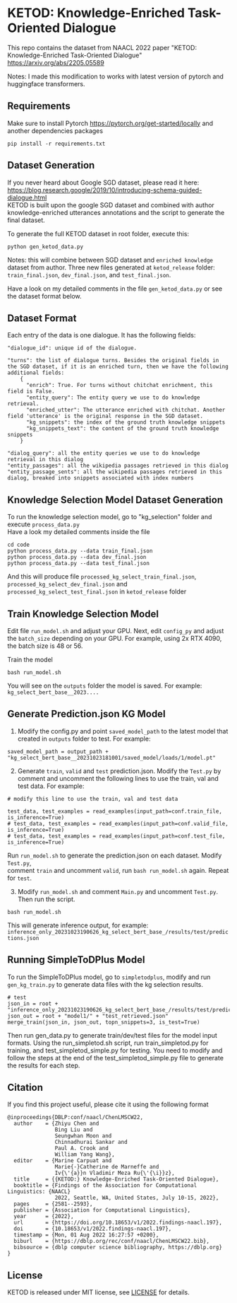 # KETOD: Knowledge-Enriched Task-Oriented Dialogue

This repo contains the dataset from NAACL 2022 paper "KETOD: Knowledge-Enriched Task-Oriented Dialogue"
<https://arxiv.org/abs/2205.05589>

Notes: I made this modification to works with latest version of pytorch and huggingface transformers.

## Requirements
Make sure to install Pytorch https://pytorch.org/get-started/locally and another dependencies packages
```
pip install -r requirements.txt
```

## Dataset Generation
If you never heard about Google SGD dataset, please read it here: https://blog.research.google/2019/10/introducing-schema-guided-dialogue.html   
KETOD is built upon the google SGD dataset and combined with author knowledge-enriched utterances annotations and the script to generate the final dataset. 

To generate the full KETOD dataset in root folder, execute this:
```
python gen_ketod_data.py 
```

Notes: this will combine between SGD dataset and `enriched knowledge` dataset from author.
Three new files generated at `ketod_release` folder: `train_final.json`, `dev_final.json`, and `test_final.json`.

Have a look on my detailed comments in the file `gen_ketod_data.py` or see the dataset format below.  

## Dataset Format

Each entry of the data is one dialogue. It has the following fields:
```
"dialogue_id": unique id of the dialogue.

"turns": the list of dialogue turns. Besides the original fields in the SGD dataset, if it is an enriched turn, then we have the following additional fields:
    {
      "enrich": True. For turns without chitchat enrichment, this field is False. 
      "entity_query": The entity query we use to do knowledge retrieval.
      "enriched_utter": The utterance enriched with chitchat. Another field 'utterance' is the original response in the SGD dataset.
      "kg_snippets": the index of the ground truth knowledge snippets
      "kg_snippets_text": the content of the ground truth knowledge snippets
    }
  
"dialog_query": all the entity queries we use to do knowledge retrieval in this dialog
"entity_passages": all the wikipedia passages retrieved in this dialog
"entity_passage_sents": all the wikipedia passages retrieved in this dialog, breaked into snippets associated with index numbers
```

## Knowledge Selection Model Dataset Generation
To run the knowledge selection model, go to "kg_selection" folder and execute `process_data.py`   
Have a look my detailed comments inside the file  

```
cd code 
python process_data.py --data train_final.json
python process_data.py --data dev_final.json
python process_data.py --data test_final.json
```

And this will produce file `processed_kg_select_train_final.json`, `processed_kg_select_dev_final.json` and `processed_kg_select_test_final.json` in `ketod_release` folder   

## Train Knowledge Selection Model
Edit file `run_model.sh` and adjust your GPU. Next, edit `config_py` and adjust the `batch_size` depending on your GPU.
For example, using 2x RTX 4090, the batch size is 48 or 56.

Train the model 
```
bash run_model.sh
```

You will see on the `outputs` folder the model is saved. For example: `kg_select_bert_base__2023....`

## Generate Prediction.json KG Model
1. Modify the config.py and point `saved_model_path` to the latest model that created in `outputs` folder to test. For example:

```
saved_model_path = output_path + "kg_select_bert_base__20231023181001/saved_model/loads/1/model.pt"
```

2. Generate `train`, `valid` and `test` prediction.json. 
Modify the `Test.py` by comment and uncomment the following lines to use the train, val and test data. For example:  

```
# modify this line to use the train, val and test data

test_data, test_examples = read_examples(input_path=conf.train_file, is_inference=True)
# test_data, test_examples = read_examples(input_path=conf.valid_file, is_inference=True)
# test_data, test_examples = read_examples(input_path=conf.test_file, is_inference=True)
```

Run `run_model.sh` to generate the prediction.json on each dataset. Modify `Test.py`,   
comment `train` and uncomment `valid`, run `bash run_model.sh` again. Repeat for `test`.  


3. Modify `run_model.sh` and comment `Main.py` and uncomment `Test.py`. Then run the script.
```
bash run_model.sh
```

This will generate inference output, for example: `inference_only_20231023190626_kg_select_bert_base_/results/test/predictions.json`

## Running SimpleToDPlus Model
To run the SimpleToDPlus model, go to `simpletodplus`, modify and run `gen_kg_train.py` to generate data files with the kg selection results. 
```
# test
json_in = root + "inference_only_20231023190626_kg_select_bert_base_/results/test/predictions.json"
json_out = root + "model1/" + "test_retrieved.json"
merge_train(json_in, json_out, topn_snippets=3, is_test=True)
```

Then run gen_data.py to generate train/dev/test files for the model input formats. Using the run_simpletod.sh script, run train_simpletod.py for training, and test_simpletod_simple.py for testing. You need to modify and follow the steps at the end of the test_simpletod_simple.py file to generate the results for each step. 

## Citation
If you find this project useful, please cite it using the following format

```
@inproceedings{DBLP:conf/naacl/ChenLMSCW22,
  author    = {Zhiyu Chen and
               Bing Liu and
               Seungwhan Moon and
               Chinnadhurai Sankar and
               Paul A. Crook and
               William Yang Wang},
  editor    = {Marine Carpuat and
               Marie{-}Catherine de Marneffe and
               Iv{\'{a}}n Vladimir Meza Ru{\'{\i}}z},
  title     = {{KETOD:} Knowledge-Enriched Task-Oriented Dialogue},
  booktitle = {Findings of the Association for Computational Linguistics: {NAACL}
               2022, Seattle, WA, United States, July 10-15, 2022},
  pages     = {2581--2593},
  publisher = {Association for Computational Linguistics},
  year      = {2022},
  url       = {https://doi.org/10.18653/v1/2022.findings-naacl.197},
  doi       = {10.18653/v1/2022.findings-naacl.197},
  timestamp = {Mon, 01 Aug 2022 16:27:57 +0200},
  biburl    = {https://dblp.org/rec/conf/naacl/ChenLMSCW22.bib},
  bibsource = {dblp computer science bibliography, https://dblp.org}
}
```

## License
KETOD is released under MIT license, see [LICENSE](https://github.com/facebookresearch/ketod/blob/main/LICENSE) for details.
